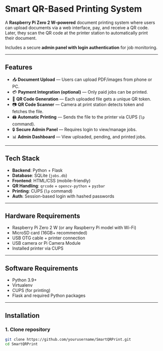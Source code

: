 # Smart QR-Based Printing System

A **Raspberry Pi Zero 2 W–powered** document printing system where users can upload documents via a web interface, pay, and receive a QR code.  
Later, they scan the QR code at the printer station to automatically print their document.  

Includes a secure **admin panel with login authentication** for job monitoring.

---

## Features

- 📤 **Document Upload** — Users can upload PDF/images from phone or PC.
- 💳 **Payment Integration (optional)** — Only paid jobs can be printed.
- 📱 **QR Code Generation** — Each uploaded file gets a unique QR token.
- 📷 **QR Code Scanner** — Camera at print station detects token and fetches the file.
- 🖨 **Automatic Printing** — Sends the file to the printer via CUPS (`lp` command).
- 🔒 **Secure Admin Panel** — Requires login to view/manage jobs.
- 📊 **Admin Dashboard** — View uploaded, pending, and printed jobs.

---

## Tech Stack

- **Backend**: Python + Flask
- **Database**: SQLite (`jobs.db`)
- **Frontend**: HTML/CSS (mobile-friendly)
- **QR Handling**: `qrcode` + `opencv-python` + `pyzbar`
- **Printing**: CUPS (`lp` command)
- **Auth**: Session-based login with hashed passwords

---

## Hardware Requirements

- Raspberry Pi Zero 2 W (or any Raspberry Pi model with Wi-Fi)
- MicroSD card (16GB+ recommended)
- USB OTG cable + printer connection
- USB camera or Pi Camera Module
- Installed printer via CUPS

---

## Software Requirements

- Python 3.9+
- Virtualenv
- CUPS (for printing)
- Flask and required Python packages

---

## Installation

### 1. Clone repository
```bash
git clone https://github.com/yourusername/SmartQRPrint.git
cd SmartQRPrint
